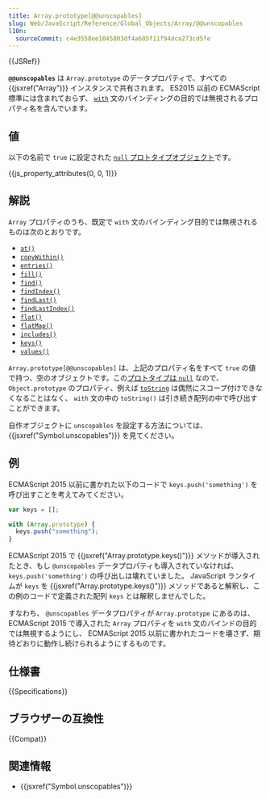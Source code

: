```yaml
---
title: Array.prototype[@@unscopables]
slug: Web/JavaScript/Reference/Global_Objects/Array/@@unscopables
l10n:
  sourceCommit: c4e3558ee1045803df4a685f11f94dca273cd5fe
---
```


{{JSRef}}

**`@@unscopables`** は `Array.prototype` のデータプロパティで、すべての {{jsxref("Array")}} インスタンスで共有されます。 ES2015 以前の ECMAScript 標準には含まれておらず、 [`with`](/ja/docs/Web/JavaScript/Reference/Statements/with) 文のバインディングの目的では無視されるプロパティ名を含んでいます。

## 値

以下の名前で `true` に設定された [`null` プロトタイプオブジェクト](/ja/docs/Web/JavaScript/Reference/Global_Objects/Object#null-prototype_objects)です。

{{js_property_attributes(0, 0, 1)}}

## 解説

`Array` プロパティのうち、既定で `with` 文のバインディング目的では無視されるものは次のとおりです。

- [`at()`](/ja/docs/Web/JavaScript/Reference/Global_Objects/Array/at)
- [`copyWithin()`](/ja/docs/Web/JavaScript/Reference/Global_Objects/Array/copyWithin)
- [`entries()`](/ja/docs/Web/JavaScript/Reference/Global_Objects/Array/entries)
- [`fill()`](/ja/docs/Web/JavaScript/Reference/Global_Objects/Array/fill)
- [`find()`](/ja/docs/Web/JavaScript/Reference/Global_Objects/Array/find)
- [`findIndex()`](/ja/docs/Web/JavaScript/Reference/Global_Objects/Array/findIndex)
- [`findLast()`](/ja/docs/Web/JavaScript/Reference/Global_Objects/Array/findLast)
- [`findLastIndex()`](/ja/docs/Web/JavaScript/Reference/Global_Objects/Array/findLastIndex)
- [`flat()`](/ja/docs/Web/JavaScript/Reference/Global_Objects/Array/flat)
- [`flatMap()`](/ja/docs/Web/JavaScript/Reference/Global_Objects/Array/flatMap)
- [`includes()`](/ja/docs/Web/JavaScript/Reference/Global_Objects/Array/includes)
- [`keys()`](/ja/docs/Web/JavaScript/Reference/Global_Objects/Array/keys)
- [`values()`](/ja/docs/Web/JavaScript/Reference/Global_Objects/Array/values)

`Array.prototype[@@unscopables]` は、上記のプロパティ名をすべて `true` の値で持つ、空のオブジェクトです。この[プロトタイプは `null`](/ja/docs/Web/JavaScript/Reference/Global_Objects/Object#null-prototype_objects) なので、 `Object.prototype` のプロパティ、例えば [`toString`](/ja/docs/Web/JavaScript/Reference/Global_Objects/Object/toString) は偶然にスコープ付けできなくなることはなく、 `with` 文の中の `toString()` は引き続き配列の中で呼び出すことができます。

自作オブジェクトに `unscopables` を設定する方法については、 {{jsxref("Symbol.unscopables")}} を見てください。

## 例

ECMAScript 2015 以前に書かれた以下のコードで `keys.push('something')` を呼び出すことを考えてみてください。

```js
var keys = [];

with (Array.prototype) {
  keys.push("something");
}
```

ECMAScript 2015 で {{jsxref("Array.prototype.keys()")}} メソッドが導入されたとき、もし `@unscopables` データプロパティも導入されていなければ、 `keys.push('something')` の呼び出しは壊れていました。 JavaScript ランタイムが `keys` を {{jsxref("Array.prototype.keys()")}} メソッドであると解釈し、この例のコードで定義された配列 `keys` とは解釈しませんでした。

すなわち、 `@unscopables` データプロパティが `Array.prototype` にあるのは、 ECMAScript 2015 で導入された `Array` プロパティを `with` 文のバインドの目的では無視するようにし、 ECMAScript 2015 以前に書かれたコードを壊さず、期待どおりに動作し続けられるようにするものです。

## 仕様書

{{Specifications}}

## ブラウザーの互換性

{{Compat}}

## 関連情報

- {{jsxref("Symbol.unscopables")}}

